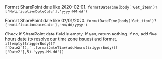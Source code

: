 Format SharePoint date like 2020-02-01.
```formatDateTime(body('Get_item')?['NotificationDateCalc'],'yyyy-MM-dd')```

Format SharePoint date like 02/01/2020.
```formatDateTime(body('Get_item')?['NotificationDateCalc'],'MM/dd/yyyy')```

Check if SharePoint date field is empty. If yes, return nothing. If no, add five hours date (to resolve our time zone issues) and format.
```if(empty(triggerBody()?['Date2']),'',formatDateTime(addHours(triggerBody()?['Date2'],5),'yyyy-MM-dd'))```
